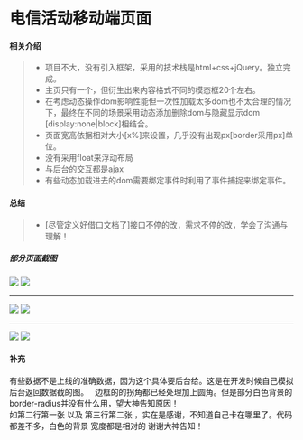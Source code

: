 # 电信活动移动端页面

#### 相关介绍 

> * 项目不大，没有引入框架，采用的技术栈是html+css+jQuery。独立完成。
> * 主页只有一个，但衍生出来内容格式不同的模态框20个左右。
> * 在考虑动态操作dom影响性能但一次性加载太多dom也不太合理的情况下，最终在不同的场景采用动态添加删除dom与隐藏显示dom [display:none|block]相结合。
> * 页面宽高依据相对大小[x%]来设置，几乎没有出现px[border采用px]单位。
> * 没有采用float来浮动布局
> * 与后台的交互都是ajax
> * 有些动态加载进去的dom需要绑定事件时利用了事件捕捉来绑定事件。  

#### 总结
> * [尽管定义好借口文档了]接口不停的改，需求不停的改，学会了沟通与理解！
##### 部分页面截图
![](./images/home.png)
![](./images/02.png)
____
![](./images/03.png)
![](./images/04.png)
_____   
![](./images/05.png)
![](./images/06.png)


#### 补充
有些数据不是上线的准确数据，因为这个具体要后台给。这是在开发时候自己模拟后台返回数据截的图。  
边框的的拐角都已经处理加上圆角。但是部分白色背景的border-radius并没有什么用，望大神告知原因！  
如第二行第一张 以及 第三行第二张 ，实在是感谢，不知道自己卡在哪里了。代码都差不多，白色的背景 宽度都是相对的 谢谢大神告知！
